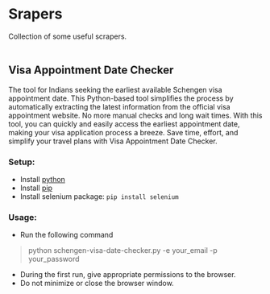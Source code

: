 # Srapers
Collection of some useful scrapers.
<br/>
<br/>


## Visa Appointment Date Checker
The tool for Indians seeking the earliest available Schengen visa appointment date. This Python-based tool simplifies the process by automatically extracting the latest information from the official visa appointment website. No more manual checks and long wait times. With this tool, you can quickly and easily access the earliest appointment date, making your visa application process a breeze. Save time, effort, and simplify your travel plans with Visa Appointment Date Checker.

### Setup:

* Install [python](https://python.org)
* Install [pip](https://pip.pypa.io/en/stable/installation/)
* Install selenium package: `pip install selenium`

### Usage:
* Run the following command
> python schengen-visa-date-checker.py -e your_email -p your_password
* During the first run, give appropriate permissions to the browser.
* Do not minimize or close the browser window.